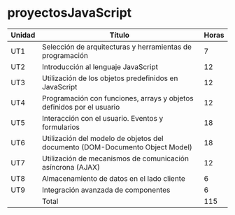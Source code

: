 # proyectosJavaScript

| Unidad | Título | Horas |
| ------------- | ------------- | ------------- |
| UT1  | Selección de arquitecturas y herramientas de programación  | 7  |
| UT2  | Introducción al lenguaje JavaScript  | 12  |
| UT3  | Utilización de los objetos predefinidos en JavaScript  | 12  |
| UT4  | Programación con funciones, arrays y objetos definidos por el usuario | 12  |
| UT5  | Interacción con el usuario. Eventos y formularios | 18  |
| UT6  | Utilización del modelo de objetos del documento (DOM-Documento Object Model)| 18  |
| UT7  | Utilización de mecanismos de comunicación asíncrona (AJAX)| 12  |
| UT8  | Almacenamiento de datos en el lado cliente     | 6  |
| UT9  | Integración avanzada de componentes    | 6  |
|   | Total    | 115  |

